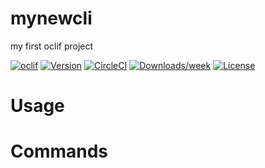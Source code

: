mynewcli
========

my first oclif project

[![oclif](https://img.shields.io/badge/cli-oclif-brightgreen.svg)](https://oclif.io)
[![Version](https://img.shields.io/npm/v/mynewcli.svg)](https://npmjs.org/package/mynewcli)
[![CircleCI](https://circleci.com/gh/BrandonMGH/OclifPractice/tree/master.svg?style=shield)](https://circleci.com/gh/BrandonMGH/OclifPractice/tree/master)
[![Downloads/week](https://img.shields.io/npm/dw/mynewcli.svg)](https://npmjs.org/package/mynewcli)
[![License](https://img.shields.io/npm/l/mynewcli.svg)](https://github.com/BrandonMGH/OclifPractice/blob/master/package.json)

<!-- toc -->
# Usage
<!-- usage -->
# Commands
<!-- commands -->
